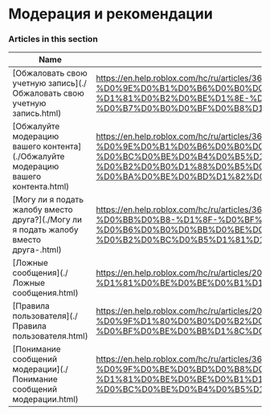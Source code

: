 # Модерация и рекомендации  
### Articles in this section
Name|URL
-|-
[Обжаловать свою учетную запись](./Обжаловать свою учетную запись.html) |https://en.help.roblox.com/hc/ru/articles/360000245263-%D0%9E%D0%B1%D0%B6%D0%B0%D0%BB%D0%BE%D0%B2%D0%B0%D1%82%D1%8C-%D1%81%D0%B2%D0%BE%D1%8E-%D1%83%D1%87%D0%B5%D1%82%D0%BD%D1%83%D1%8E-%D0%B7%D0%B0%D0%BF%D0%B8%D1%81%D1%8C
[Обжалуйте модерацию вашего контента](./Обжалуйте модерацию вашего контента.html) |https://en.help.roblox.com/hc/ru/articles/360000272703-%D0%9E%D0%B1%D0%B6%D0%B0%D0%BB%D1%83%D0%B9%D1%82%D0%B5-%D0%BC%D0%BE%D0%B4%D0%B5%D1%80%D0%B0%D1%86%D0%B8%D1%8E-%D0%B2%D0%B0%D1%88%D0%B5%D0%B3%D0%BE-%D0%BA%D0%BE%D0%BD%D1%82%D0%B5%D0%BD%D1%82%D0%B0
[Могу ли я подать жалобу вместо друга?](./Могу ли я подать жалобу вместо друга-.html) |https://en.help.roblox.com/hc/ru/articles/360000240183-%D0%9C%D0%BE%D0%B3%D1%83-%D0%BB%D0%B8-%D1%8F-%D0%BF%D0%BE%D0%B4%D0%B0%D1%82%D1%8C-%D0%B6%D0%B0%D0%BB%D0%BE%D0%B1%D1%83-%D0%B2%D0%BC%D0%B5%D1%81%D1%82%D0%BE-%D0%B4%D1%80%D1%83%D0%B3%D0%B0-
[Ложные сообщения](./Ложные сообщения.html) |https://en.help.roblox.com/hc/ru/articles/203312470-%D0%9B%D0%BE%D0%B6%D0%BD%D1%8B%D0%B5-%D1%81%D0%BE%D0%BE%D0%B1%D1%89%D0%B5%D0%BD%D0%B8%D1%8F
[Правила пользователя](./Правила пользователя.html) |https://en.help.roblox.com/hc/ru/articles/203312500-%D0%9F%D1%80%D0%B0%D0%B2%D0%B8%D0%BB%D0%B0-%D0%BF%D0%BE%D0%BB%D1%8C%D0%B7%D0%BE%D0%B2%D0%B0%D1%82%D0%B5%D0%BB%D1%8F
[Понимание сообщений модерации](./Понимание сообщений модерации.html) |https://en.help.roblox.com/hc/ru/articles/360020870412-%D0%9F%D0%BE%D0%BD%D0%B8%D0%BC%D0%B0%D0%BD%D0%B8%D0%B5-%D1%81%D0%BE%D0%BE%D0%B1%D1%89%D0%B5%D0%BD%D0%B8%D0%B9-%D0%BC%D0%BE%D0%B4%D0%B5%D1%80%D0%B0%D1%86%D0%B8%D0%B8